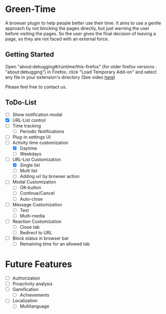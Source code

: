 # Green-Time
A browser plugin to help people better use their time. It aims to use a gentle approach by not blocking the pages directly, but just warning the user before visiting the pages. So the user gives the final decision of leaving a page, so they are not faced with an external force.

## Getting Started

Open "about:debugging#/runtime/this-firefox" (for older firefox versions : "about:debugging") in Firefox, click "Load Temporary Add-on" and select any file in your extension's directory (See video [here](https://www.youtube.com/watch?v=cer9EUKegG4))

Please feel free to contact us.

## ToDo-List


- [ ] Show notification modal
- [X] URL-List control
- [ ] Time tracking
  - [ ] Periodic Notifications
- [ ] Plug-in settings UI
- [ ] Activity time customization
  - [X] Daytime
  - [ ] Weekdays
- [ ] URL-List Customization
  - [X] Single list
  - [ ] Multi list
  - [ ] Adding url by browser action
- [ ] Modal Customization
  - [ ] OK-button
  - [ ] Continue/Cancel
  - [ ] Auto-close
- [ ] Message Customization
  - [ ] Text
  - [ ] Multi-media
- [ ] Reaction Customization
  - [ ] Close tab
  - [ ] Redirect to URL
- [ ] Block status in browser bar
  - [ ] Remaining time for an allowed tab

# Future Features

- [ ] Authorization
- [ ] Proactivity analysis
- [ ] Gamification
  - [ ] Achievements
- [ ] Localization
  - [ ] Multilanguage
